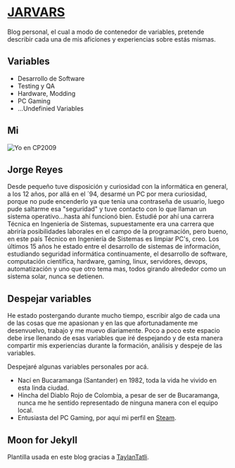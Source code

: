 # [JARVARS](https://jarvars.github.io)
Blog personal, el cual a modo de contenedor de variables, pretende describir cada una de mis aficiones y experiencias sobre estás mismas.

## Variables
* Desarrollo de Software
* Testing y QA
* Hardware, Modding
* PC Gaming
* ...Undefinied Variables

## Mi

![Yo en CP2009](https://github.com/jarvars/jarvars.github.io/blob/master/assets/img/mi/me_cp.jpg)

## Jorge Reyes

Desde pequeño tuve disposición y curiosidad con la informática en general, a los 12 años, por allá en el ´94, desarmé un PC por mera curiosidad, porque no pude encenderlo ya que tenia una contraseña de usuario, luego pude saltarme esa "seguridad" y tuve contacto con lo que llaman un sistema operativo...hasta ahí funcionó bien.
Estudié por ahí una carrera Técnica en Ingeniería de Sistemas, supuestamente era una carrera que abriría posibilidades laborales en el campo de la programación, pero bueno, en este país Técnico en Ingeniería de Sistemas es limpiar PC's, creo.
Los últimos 15 años he estado entre el desarrollo de sistemas de información, estudiando seguridad informática continuamente, el desarrollo de software, computación científica, hardware, gaming, linux, servidores, devops, automatización y uno que otro tema mas, todos girando alrededor como un sistema solar, nunca se detienen.

## Despejar variables

He estado postergando durante mucho tiempo, escribir algo de cada una de las cosas que me apasionan y en las que afortunadamente me desenvuelvo, trabajo y me muevo diariamente.
Poco a poco este espacio debe irse llenando de esas variables que iré despejando y de esta manera compartir mis experiencias durante la formación, análisis y despeje de las variables.

Despejaré algunas variables personales por acá.

* Nací en Bucaramanga (Santander) en 1982, toda la vida he vivido en esta linda ciudad.
* Hincha del Diablo Rojo de Colombia, a pesar de ser de Bucaramanga, nunca me he sentido representado de ninguna manera con el equipo local.
* Entusiasta del PC Gaming, por aquí mi perfil en [Steam](http://steamcommunity.com/id/jarvars).

## Moon for Jekyll

Plantilla usada en este blog gracias a [TaylanTatli](https://taylantatli.github.io/moon-jekyll-theme/).
